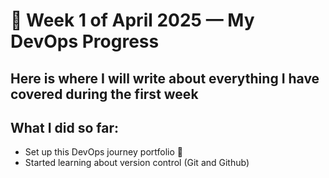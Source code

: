 # 📅 Week 1 of April 2025 — My DevOps Progress

## Here is where I will write about everything I have covered during the first week

## What I did so far:

- Set up this DevOps journey portfolio 🎉
- Started learning about version control (Git and Github)
